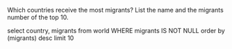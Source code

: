 Which countries receive the most migrants? List the name and the migrants number of the top 10.

select country, migrants
from world
WHERE migrants IS NOT NULL
order by (migrants)
desc
limit 10